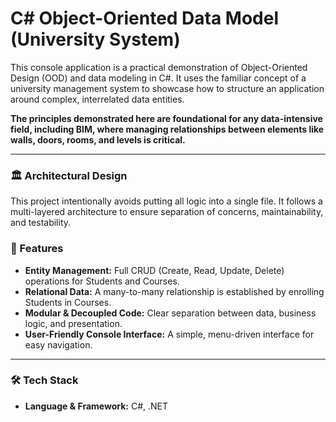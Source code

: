 # C# Object-Oriented Data Model (University System)

This console application is a practical demonstration of Object-Oriented Design (OOD) and data modeling in C#. It uses the familiar concept of a university management system to showcase how to structure an application around complex, interrelated data entities.

**The principles demonstrated here are foundational for any data-intensive field, including BIM, where managing relationships between elements like walls, doors, rooms, and levels is critical.**

---

### 🏛️ Architectural Design

This project intentionally avoids putting all logic into a single file. It follows a multi-layered architecture to ensure separation of concerns, maintainability, and testability.

### 🚀 Features

*   **Entity Management:** Full CRUD (Create, Read, Update, Delete) operations for Students and Courses.
*   **Relational Data:** A many-to-many relationship is established by enrolling Students in Courses.
*   **Modular & Decoupled Code:** Clear separation between data, business logic, and presentation.
*   **User-Friendly Console Interface:** A simple, menu-driven interface for easy navigation.

---

### 🛠️ Tech Stack

*   **Language & Framework:** C#, .NET
